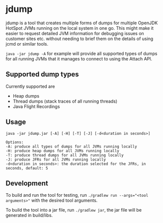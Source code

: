 # jdump

jdump is a tool that creates multiple forms of dumps for multiple OpenJDK HotSpot JVMs running on the local system in
one go. This might make it easier to request detailed JVM information for debugging issues on customer sites etc.
without needing to brief them on the details of using jcmd or similar tools.

`java -jar jdump -A` for example will provide all supported types of dumps for all running JVMs that it manages to
connect to using the Attach API.

## Supported dump types

Currently supported are

* Heap dumps
* Thread dumps (stack traces of all running threads)
* Java Flight Recordings

## Usage
```
java -jar jdump.jar [-A] [-H] [-T] [-J] [-d<duration in seconds>]

Options:
-A: produce all types of dumps for all JVMs running locally
-H: produce heap dumps for all JVMs running locally
-T: produce thread dumps for all JVMs running locally
-J: produce JFRs for all JVMs running locally
-d<duration in seconds>: the duration selected for the JFRs, in seconds, default: 5
```

## Development

To build and run the tool for testing, run ```./gradlew run --args="<tool arguments>"``` with the desired tool
arguments.

To build the tool into a jar file, run ```./gradlew jar```, the jar file will be generated in build/libs.